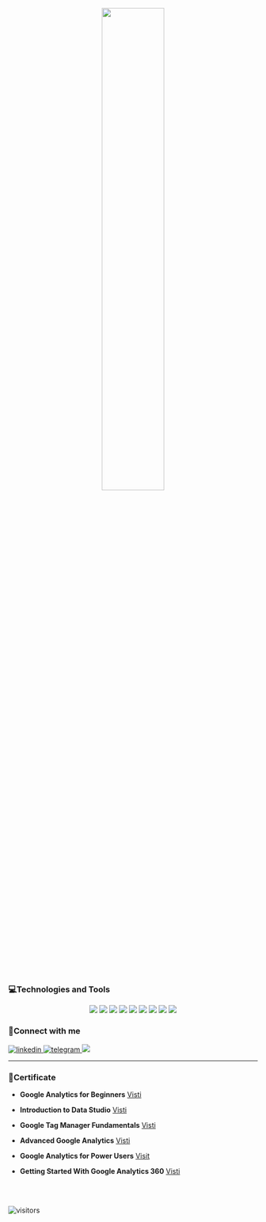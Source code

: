 <p align="center">
  <img width="50%" src="https://github-readme-stats.vercel.app/api?username=Amirrezaheydari81&show_icons=true&theme=dark&hide_border=true&icon_color=FF7B09" />
</p>

### 💻Technologies and Tools

<div align="center">
  <img src="https://img.shields.io/badge/-Javascript-DADADA?style=for-the-badge&logo=Javascript&color=DADADA&logoColor=151515&labelColor=DADADA">
  <img src="https://img.shields.io/badge/-Reactjs-000?style=for-the-badge&logo=React&color=DADADA&logoColor=151515&labelColor=DADADA">
  <img src="https://img.shields.io/badge/-Node.JS-000?style=for-the-badge&logo=Node.JS&color=DADADA&logoColor=151515&labelColor=DADADA">
  <img src="https://img.shields.io/badge/-Next.js-000?style=for-the-badge&logo=Next.js&color=DADADA&logoColor=151515&labelColor=DADADA">
  <img src="https://img.shields.io/badge/-Bootstrap-000?style=for-the-badge&logo=Bootstrap&color=DADADA&logoColor=151515&labelColor=DADADA">
  <img src="https://img.shields.io/badge/-Wordpress-000?style=for-the-badge&logo=Wordpress&color=DADADA&logoColor=151515&labelColor=DADADA">
  <img src="https://img.shields.io/badge/-Php-000?style=for-the-badge&logo=php&color=DADADA&logoColor=151515&labelColor=DADADA">
  <img src="https://img.shields.io/badge/-html5-000?style=for-the-badge&logo=html5&color=DADADA&logoColor=151515&labelColor=DADADA">
  <img src="https://img.shields.io/badge/-css3-000?style=for-the-badge&logo=css3&color=DADADA&logoColor=151515&labelColor=DADADA">
</div>

### 🔔Connect with me

<a href="https://www.linkedin.com/in/nafas-ebrahimi-325653189">
<img alt="linkedin" src="https://img.shields.io/badge/LinkedIn-0077B5?style=for-the-badge&logo=linkedin&logoColor=white" />
</a> 
<a href="https://telegram.me/nafas_ebra">
<img alt="telegram" src="https://img.shields.io/badge/Telegram-2CA5E0?style=for-the-badge&logo=telegram&logoColor=white" />
</a> 
<a href="https://www.instagram.com/amirrezaheydariinsta/">
<img src="https://img.shields.io/badge/Instagram-E4405F?style=for-the-badge&logo=instagram&logoColor=white&color=BA59A2" />
</a>

<br />
<hr />

### 🔶Certificate

- **Google Analytics for Beginners** [Visti](https://analytics.google.com/analytics/academy/certificate/X7fKwZ_VTP-8V_-mlmCGYw)

- **Introduction to Data Studio** [Visti](https://analytics.google.com/analytics/academy/certificate/UsNMZbPHRPyKzoL4f0ZHLA)

- **Google Tag Manager Fundamentals** [Visti](https://analytics.google.com/analytics/academy/certificate/k5yUuE6qTmqnW9VqQKmz-Q)

- **Advanced Google Analytics** [Visti](https://analytics.google.com/analytics/academy/certificate/RSubvhFnTMaC8zhJXqqoKA)

- **Google Analytics for Power Users** [Visit](https://analytics.google.com/analytics/academy/certificate/qDdHPKoiTQuGqoGDw3zkUg)

- **Getting Started With Google Analytics 360** [Visti](https://analytics.google.com/analytics/academy/certificate/pzRCRhdxQ3GOl_kk_UxB8A)

<br /><br />

![visitors](https://visitor-badge.laobi.icu/badge?page_id=amirrezaheydari81.amirrezaheydari81)
